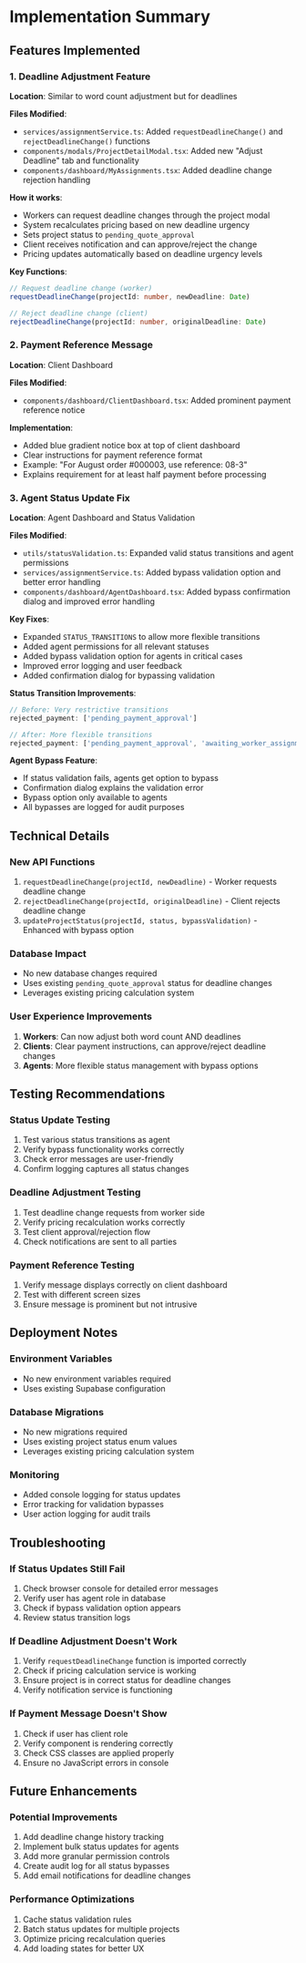# Implementation Summary

## Features Implemented

### 1. Deadline Adjustment Feature
**Location**: Similar to word count adjustment but for deadlines

**Files Modified**:
- `services/assignmentService.ts`: Added `requestDeadlineChange()` and `rejectDeadlineChange()` functions
- `components/modals/ProjectDetailModal.tsx`: Added new "Adjust Deadline" tab and functionality
- `components/dashboard/MyAssignments.tsx`: Added deadline change rejection handling

**How it works**:
- Workers can request deadline changes through the project modal
- System recalculates pricing based on new deadline urgency
- Sets project status to `pending_quote_approval`
- Client receives notification and can approve/reject the change
- Pricing updates automatically based on deadline urgency levels

**Key Functions**:
```typescript
// Request deadline change (worker)
requestDeadlineChange(projectId: number, newDeadline: Date)

// Reject deadline change (client)
rejectDeadlineChange(projectId: number, originalDeadline: Date)
```

### 2. Payment Reference Message
**Location**: Client Dashboard

**Files Modified**:
- `components/dashboard/ClientDashboard.tsx`: Added prominent payment reference notice

**Implementation**:
- Added blue gradient notice box at top of client dashboard
- Clear instructions for payment reference format
- Example: "For August order #000003, use reference: 08-3"
- Explains requirement for at least half payment before processing

### 3. Agent Status Update Fix
**Location**: Agent Dashboard and Status Validation

**Files Modified**:
- `utils/statusValidation.ts`: Expanded valid status transitions and agent permissions
- `services/assignmentService.ts`: Added bypass validation option and better error handling
- `components/dashboard/AgentDashboard.tsx`: Added bypass confirmation dialog and improved error handling

**Key Fixes**:
- Expanded `STATUS_TRANSITIONS` to allow more flexible transitions
- Added agent permissions for all relevant statuses
- Added bypass validation option for agents in critical cases
- Improved error logging and user feedback
- Added confirmation dialog for bypassing validation

**Status Transition Improvements**:
```typescript
// Before: Very restrictive transitions
rejected_payment: ['pending_payment_approval']

// After: More flexible transitions
rejected_payment: ['pending_payment_approval', 'awaiting_worker_assignment']
```

**Agent Bypass Feature**:
- If status validation fails, agents get option to bypass
- Confirmation dialog explains the validation error
- Bypass option only available to agents
- All bypasses are logged for audit purposes

## Technical Details

### New API Functions
1. `requestDeadlineChange(projectId, newDeadline)` - Worker requests deadline change
2. `rejectDeadlineChange(projectId, originalDeadline)` - Client rejects deadline change
3. `updateProjectStatus(projectId, status, bypassValidation)` - Enhanced with bypass option

### Database Impact
- No new database changes required
- Uses existing `pending_quote_approval` status for deadline changes
- Leverages existing pricing calculation system

### User Experience Improvements
1. **Workers**: Can now adjust both word count AND deadlines
2. **Clients**: Clear payment instructions, can approve/reject deadline changes
3. **Agents**: More flexible status management with bypass options

## Testing Recommendations

### Status Update Testing
1. Test various status transitions as agent
2. Verify bypass functionality works correctly
3. Check error messages are user-friendly
4. Confirm logging captures all status changes

### Deadline Adjustment Testing
1. Test deadline change requests from worker side
2. Verify pricing recalculation works correctly
3. Test client approval/rejection flow
4. Check notifications are sent to all parties

### Payment Reference Testing
1. Verify message displays correctly on client dashboard
2. Test with different screen sizes
3. Ensure message is prominent but not intrusive

## Deployment Notes

### Environment Variables
- No new environment variables required
- Uses existing Supabase configuration

### Database Migrations
- No new migrations required
- Uses existing project status enum values
- Leverages existing pricing calculation system

### Monitoring
- Added console logging for status updates
- Error tracking for validation bypasses
- User action logging for audit trails

## Troubleshooting

### If Status Updates Still Fail
1. Check browser console for detailed error messages
2. Verify user has agent role in database
3. Check if bypass validation option appears
4. Review status transition logs

### If Deadline Adjustment Doesn't Work
1. Verify `requestDeadlineChange` function is imported correctly
2. Check if pricing calculation service is working
3. Ensure project is in correct status for deadline changes
4. Verify notification service is functioning

### If Payment Message Doesn't Show
1. Check if user has client role
2. Verify component is rendering correctly
3. Check CSS classes are applied properly
4. Ensure no JavaScript errors in console

## Future Enhancements

### Potential Improvements
1. Add deadline change history tracking
2. Implement bulk status updates for agents
3. Add more granular permission controls
4. Create audit log for all status bypasses
5. Add email notifications for deadline changes

### Performance Optimizations
1. Cache status validation rules
2. Batch status updates for multiple projects
3. Optimize pricing recalculation queries
4. Add loading states for better UX